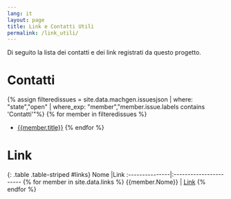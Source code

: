 ```yaml
---
lang: it
layout: page
title: Link e Contatti Utili
permalink: /link_utili/
---
```


Di seguito la lista dei contatti e dei link registrati da questo progetto.

# Contatti

{% assign filteredissues = site.data.machgen.issuesjson | where: "state","open" | where_exp: "member","member.issue.labels contains 'Contatti'"%}
{% for member in filteredissues %}
* <a href="/issues/{{ member.number | datapage_url: '.' }}">{{member.title}}</a>
{% endfor %}

# Link

{: .table .table-striped #links}
Nome            |Link
:---------------|:-----------------------
{% for member in site.data.links %} {{member.Nome}} | [Link]({{member.Link}})
{% endfor %}
